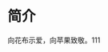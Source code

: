 <!--
 * @Author: cbw
 * @Date: 2023-08-10 21:14:24
 * @LastEditors: cbw
 * @LastEditTime: 2023-09-03 19:19:49
 * @Description:
-->

# 简介

向花布示爱，向苹果致敬。111
